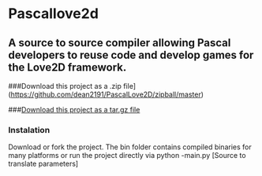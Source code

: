 
# Pascallove2d

## A source to source compiler allowing Pascal developers to reuse code and develop games for the Love2D framework.

###Download this project as a .zip file](https://github.com/dean2191/PascalLove2D/zipball/master) 

###[Download this project as a tar.gz file](https://github.com/dean2191/PascalLove2D/tarball/master)</section>

### Instalation
Download or fork the project. The bin folder contains compiled binaries for many platforms or run the project directly via python -main.py [Source to translate parameters]
